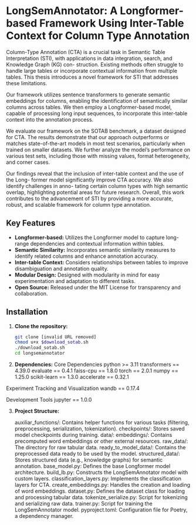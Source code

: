 # LongSemAnnotator: A Longformer-based Framework Using Inter-Table Context for Column Type Annotation

Column-Type Annotation (CTA) is a crucial task in Semantic Table Interpretation (STI), with applications in data integration, search, and Knowledge Graph (KG) con- struction. Existing methods often struggle to handle large tables or incorporate contextual information from multiple tables. This thesis introduces a novel framework for STI that addresses these limitations.

Our framework utilizes sentence transformers to generate semantic embeddings for columns, enabling the identification of semantically similar columns across tables. We then employ a Longformer-based model, capable of processing long input sequences, to incorporate this inter-table context into the annotation process.

We evaluate our framework on the SOTAB benchmark, a dataset designed for CTA. The results demonstrate that our approach outperforms or matches state-of-the-art models in most test scenarios, particularly when trained on smaller datasets. We further analyze the model’s performance on various test sets, including those with missing values, format heterogeneity, and corner cases.

Our findings reveal that the inclusion of inter-table context and the use of the Long- former model significantly improve CTA accuracy. We also identify challenges in anno- tating certain column types with high semantic overlap, highlighting potential areas for future research. Overall, this work contributes to the advancement of STI by providing a more accurate, robust, and scalable framework for column type annotation.

## Key Features

* **Longformer-based:** Utilizes the Longformer model to capture long-range dependencies and contextual information within tables.
* **Semantic Similarity:** Incorporates semantic similarity measures to identify related columns and enhance annotation accuracy.
* **Inter-table Context:** Considers relationships between tables to improve disambiguation and annotation quality.
* **Modular Design:** Designed with modularity in mind for easy experimentation and adaptation to different tasks.
* **Open Source:** Released under the MIT License for transparency and collaboration.

## Installation

1. **Clone the repository:**

   ```bash
   git clone [invalid URL removed]
   chmod u+x $download_sotab.sh
   ./download_sotab.sh
   cd longsemannotator

2. **Dependencies:**
  Core Dependencies
    python >= 3.11
    transformers == 4.39.0
    evaluate == 0.4.1
    faiss-cpu == 1.8.0
    torch == 2.0.1
    numpy == 1.25.0
    scikit-learn == 1.3.0
    accelerate == 0.32.1
  
  Experiment Tracking and Visualization
    wandb == 0.17.4 
  
  Development Tools
    jupyter == 1.0.0

3. **Project Structure:**

    auxiliar_functions/: Contains helper functions for various tasks (filtering, preprocessing, serialization, tokenization).
    checkpoints/: Stores saved model checkpoints during training.
    data/:
        embeddings/: Contains precomputed word embeddings or other external resources.
        raw_data/: The directory for raw tabular data.
        ready_to_model_data/: Contains the preprocessed data ready to be used by the model.
        structured_data/: Stores structured data (e.g., knowledge graphs) for semantic annotation.
    base_model.py: Defines the base Longformer model architecture.
    build_lb.py: Constructs the LongSemAnnotator model with custom layers.
    classification_layers.py: Implements the classification layers for CTA.
    create_embeddings.py: Handles the creation and loading of word embeddings.
    dataset.py: Defines the dataset class for loading and processing tabular data.
    tokenize_serialize.py: Script for tokenizing and serializing raw data.
    trainer.py: Script for training the LongSemAnnotator model.
    pyproject.toml: Configuration file for Poetry, a dependency manager.
